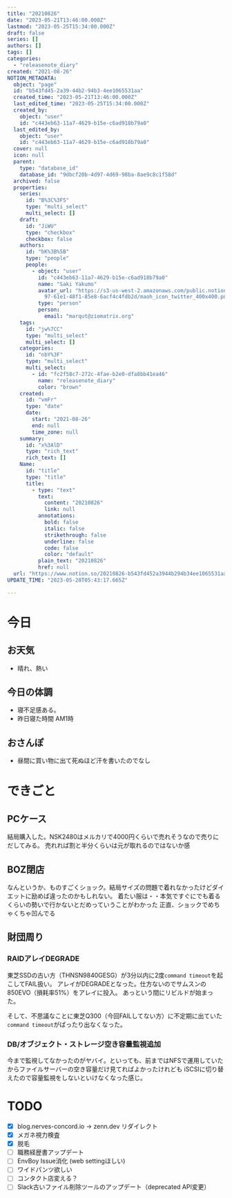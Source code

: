 ```yaml
---
title: "20210826"
date: "2023-05-21T13:46:00.000Z"
lastmod: "2023-05-25T15:34:00.000Z"
draft: false
series: []
authors: []
tags: []
categories:
  - "releasenote_diary"
created: "2021-08-26"
NOTION_METADATA:
  object: "page"
  id: "b543fd45-2a39-44b2-94b3-4ee1065531aa"
  created_time: "2023-05-21T13:46:00.000Z"
  last_edited_time: "2023-05-25T15:34:00.000Z"
  created_by:
    object: "user"
    id: "c443eb63-11a7-4629-b15e-c6ad918b79a0"
  last_edited_by:
    object: "user"
    id: "c443eb63-11a7-4629-b15e-c6ad918b79a0"
  cover: null
  icon: null
  parent:
    type: "database_id"
    database_id: "9dbcf20b-4d97-4d69-98ba-8ae9c8c1f58d"
  archived: false
  properties:
    series:
      id: "B%3C%3FS"
      type: "multi_select"
      multi_select: []
    draft:
      id: "JiWU"
      type: "checkbox"
      checkbox: false
    authors:
      id: "bK%3B%5B"
      type: "people"
      people:
        - object: "user"
          id: "c443eb63-11a7-4629-b15e-c6ad918b79a0"
          name: "Saki Yakumo"
          avatar_url: "https://s3-us-west-2.amazonaws.com/public.notion-static.com/3ad1c4\
            97-61e1-48f1-85e8-6acf4c4fdb2d/maoh_icon_twitter_400x400.png"
          type: "person"
          person:
            email: "marqut@ziomatrix.org"
    tags:
      id: "jw%7CC"
      type: "multi_select"
      multi_select: []
    categories:
      id: "nbY%3F"
      type: "multi_select"
      multi_select:
        - id: "fc2f58c7-272c-4fae-b2e0-dfa8bb41ea46"
          name: "releasenote_diary"
          color: "brown"
    created:
      id: "vmFr"
      type: "date"
      date:
        start: "2021-08-26"
        end: null
        time_zone: null
    summary:
      id: "x%3AlD"
      type: "rich_text"
      rich_text: []
    Name:
      id: "title"
      type: "title"
      title:
        - type: "text"
          text:
            content: "20210826"
            link: null
          annotations:
            bold: false
            italic: false
            strikethrough: false
            underline: false
            code: false
            color: "default"
          plain_text: "20210826"
          href: null
  url: "https://www.notion.so/20210826-b543fd452a3944b294b34ee1065531aa"
UPDATE_TIME: "2023-05-28T05:43:17.665Z"

---
```

<link rel="stylesheet" href="https://cdn.jsdelivr.net/npm/katex@0.16.2/dist/katex.min.css" integrity="sha384-bYdxxUwYipFNohQlHt0bjN/LCpueqWz13HufFEV1SUatKs1cm4L6fFgCi1jT643X" crossorigin="anonymous">


# 今日


## お天気

- 晴れ、熱い

## 今日の体調

- 寝不足感ある。
- 昨日寝た時間 AM1時

## おさんぽ

- 昼間に買い物に出て死ぬほど汗を書いたのでなし

# できごと


## PCケース


結局購入した。NSK2480はメルカリで4000円くらいで売れそうなので売りにだしてみる。 売れれば割と半分くらいは元が取れるのではないか感


## BOZ閉店


なんというか、ものすごくショック。結局サイズの問題で着れなかったけどダイエットに励めば違ったのかもしれない。 着たい服は・・本気ですぐにでも着るくらいの勢いで行かないとだめっていうことがわかった 正直、ショックでめちゃくちゃ凹んでる


## 財団周り


### RAIDアレイDEGRADE


東芝SSDの古い方（THNSN9840GESG）が3分以内に2度`command timeout`を起こしてFAIL扱い。 アレイがDEGRADEとなった。仕方ないのでサムスンの850EVO（損耗率51%）をアレイに投入。 あっという間にリビルドが始まった。


そして、不思議なことに東芝Q300（今回FAILしてない方）に不定期に出ていた`command timeout`がぱったり出なくなった。


### DB/オブジェクト・ストレージ空き容量監視追加


今まで監視してなかったのがヤバイ。といっても、前まではNFSで運用していたからファイルサーバーの空き容量だけ見てればよかったけれども iSCSIに切り替えたので容量監視をしないといけなくなった感じ。


# TODO

- [x] blog.nerves-concord.io -> zenn.dev リダイレクト
- [x] メガネ視力検査
- [x] 脱毛
- [ ] 職務経歴書アップデート
- [ ] EnvBoy Issue消化 (web settingほしい)
- [ ] ワイドパンツ欲しい
- [ ] コンタクト店変える？
- [ ] Slack古いファイル削除ツールのアップデート（deprecated API変更）
